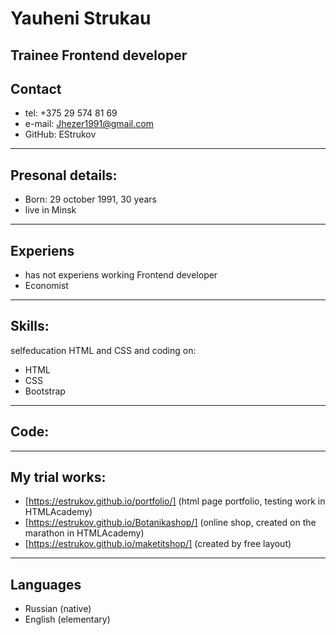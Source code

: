 # Yauheni Strukau
Trainee Frontend developer
------
## Contact
* tel: +375 29 574 81 69
* e-mail: Jhezer1991@gmail.com
* GitHub: EStrukov
------
## Presonal details:
* Born: 29 october 1991, 30 years
* live in Minsk
-----
## Experiens
* has not experiens working Frontend developer
* Economist
------
## Skills:
selfeducation HTML and CSS and coding on:
* HTML
* CSS
* Bootstrap
-----
## Code:

-----
## My trial works:
* [https://estrukov.github.io/portfolio/] (html page portfolio, testing work in HTMLAcademy)
* [https://estrukov.github.io/Botanikashop/] (online shop, created on the marathon in HTMLAcademy)
* [https://estrukov.github.io/maketitshop/] (created by free layout)
-----
## Languages
* Russian (native)
* English (elementary)
